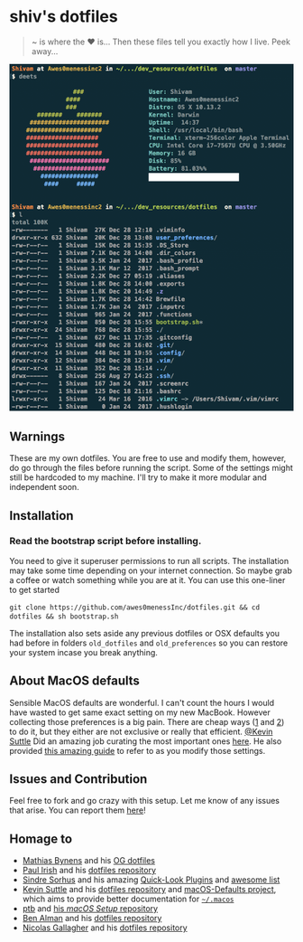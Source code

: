 # shiv's dotfiles

> ~ is where the :heart: is... Then these files tell you exactly how I live. Peek away... 

![Screenshot of my shell prompt](https://github.com/awes0menessInc/dotfiles/blob/master/Screenshot.png)

## Warnings

These are my own dotfiles. You are free to use and modify them, however, do go through the files before running the script. 
Some of the settings might still be hardcoded to my machine. I'll try to make it more modular and independent soon.

## Installation

### **Read the bootstrap script before installing.**  

You need to give it superuser permissions to run all scripts. The installation may take some time depending on your internet connection. 
So maybe grab a coffee or watch something while you are at it. You can use this one-liner to get started

    git clone https://github.com/awes0menessInc/dotfiles.git && cd dotfiles && sh bootstrap.sh

The installation also sets aside any previous dotfiles or OSX defaults you had before in folders ```old_dotfiles``` and ```old_preferences``` so you
can restore your system incase you break anything.

## About MacOS defaults

Sensible MacOS defaults are wonderful. I can't count the hours I would have wasted to get same exact setting on my new MacBook. 
However collecting those preferences is a big pain. There are cheap ways ([1](https://apple.stackexchange.com/questions/195244/concise-compact-list-of-all-defaults-currently-configured-and-their-values) and [2](http://osxdaily.com/2012/01/31/see-all-previously-used-defaults-commands/)) to do it, but they either are not 
exclusive or really that efficient. [@Kevin Suttle](http://kevinsuttle.com/) Did an amazing job curating the most important ones [here](https://github.com/kevinSuttle/macOS-Defaults/tree/suttle).
He also provided [this amazing guide](https://github.com/kevinSuttle/OSXDefaults/blob/master/REFERENCE.md) to refer to as you modify those settings.

## Issues and Contribution 
Feel free to fork and go crazy with this setup. Let me know of any issues that arise. You can report them 
[here](https://github.com/awes0menessInc/dotfiles/issues)!

## Homage to

* [Mathias Bynens](https://github.com/mathiasbynens) and his [OG dotfiles](https://github.com/mathiasbynens/dotfiles)
* [Paul Irish](https://github.com/paulirish) and his [dotfiles repository](https://github.com/paulirish/dotfiles)
* [Sindre Sorhus](https://sindresorhus.com/) and his amazing [Quick-Look Plugins](https://github.com/sindresorhus/quick-look-plugins) and [awesome list](https://github.com/sindresorhus/awesome)
* [Kevin Suttle](http://kevinsuttle.com/) and his [dotfiles repository](https://github.com/kevinSuttle/dotfiles) and [macOS-Defaults project](https://github.com/kevinSuttle/macOS-Defaults), which aims to provide better documentation for [`~/.macos`](https://mths.be/macos)
* [ptb](https://github.com/ptb) and [his _macOS Setup_ repository](https://github.com/ptb/mac-setup)
* [Ben Alman](http://benalman.com/) and his [dotfiles repository](https://github.com/cowboy/dotfiles)
* [Nicolas Gallagher](http://nicolasgallagher.com/) and his [dotfiles repository](https://github.com/necolas/dotfiles)
